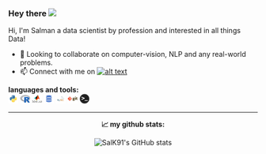 
### Hey there <img src="https://media.giphy.com/media/hvRJCLFzcasrR4ia7z/giphy.gif" width="25px">


Hi, I'm Salman a data scientist by profession and interested in all things Data!
- 👀 Looking to collaborate on computer-vision, NLP and any real-world problems. 
- 📫 Connect with me on <a href="https://www.linkedin.com/in/salmansaeedkhan/"> ![alt text](https://img.shields.io/badge/-LinkedIn-0e76a8?style=plastic&logo=linkedIn)</a>



**languages and tools:**  
<code><img height="20" src="https://raw.githubusercontent.com/github/explore/80688e429a7d4ef2fca1e82350fe8e3517d3494d/topics/python/python.png"></code>
<code><img height="20" src="https://raw.githubusercontent.com/github/explore/80688e429a7d4ef2fca1e82350fe8e3517d3494d/topics/r/r.png"></code>
<code><img height="20" src="https://raw.githubusercontent.com/github/explore/80688e429a7d4ef2fca1e82350fe8e3517d3494d/topics/matlab/matlab.png"></code>
<code><img height="20" src="https://raw.githubusercontent.com/github/explore/80688e429a7d4ef2fca1e82350fe8e3517d3494d/topics/sql/sql.png"></code>
<code><img height="20" src="https://raw.githubusercontent.com/github/explore/80688e429a7d4ef2fca1e82350fe8e3517d3494d/topics/mysql/mysql.png"></code>
<code><img height="20" src="https://raw.githubusercontent.com/github/explore/80688e429a7d4ef2fca1e82350fe8e3517d3494d/topics/git/git.png"></code>
<code><img height="20" src="https://raw.githubusercontent.com/github/explore/80688e429a7d4ef2fca1e82350fe8e3517d3494d/topics/terminal/terminal.png"></code>


---
<center>
  
**📈 my github stats:**

![SalK91's GitHub stats](https://github-readme-stats.vercel.app/api?username=salk91&theme=graywhite&show_icons=true&count_private=true "Salman’s GitHub Stats")
